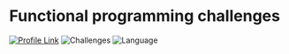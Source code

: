 # Functional programming challenges
[![Profile Link](https://img.shields.io/badge/hackerRank-profile_link-brightgreen.svg)](https://www.hackerrank.com/weozUA) 
![Challenges](https://img.shields.io/badge/Challenges-35_solved-orange.svg)
![Language](https://img.shields.io/badge/Language-Scala_2.12.8-7873ae.svg)
